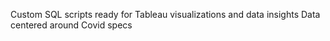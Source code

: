 Custom SQL scripts ready for Tableau visualizations and data insights
Data centered around Covid specs
